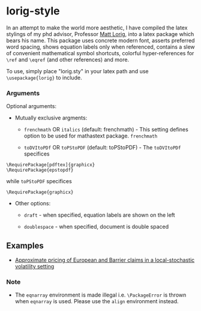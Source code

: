 # lorig-style


In an attempt to make the world more aesthetic, I have compiled the latex stylings of my phd advisor, Professor [Matt Lorig](https://mattlorig.yolasite.com/), into a latex package which bears his name. This package uses concrete modern font, asserts preferred word spacing, shows equation labels only when referenced, contains a slew of convenient mathematical symbol shortcuts, colorful hyper-references for `\ref` and `\eqref` (and other references) and more. 

To use, simply place "lorig.sty" in your latex path and use `\usepackage{lorig}` to include.

### Arguments
 Optional arguments:

* Mutually exclusive argments:

    * `frenchmath` OR `italics`   (default: frenchmath) -  This setting defines option to be used for mathastext package. `frenchmath`

    * `toDVItoPDf` OR `toPStoPDF` (default: toPStoPDF)  -  The `toDVItoPDf` specifices 

```
\RequirePackage[pdftex]{graphicx}
\RequirePackage{epstopdf}
``` 
while `toPStoPDF` specifices 
```
\RequirePackage{graphicx}
```

* Other options:
    * `draft`       - when specified, equation labels are shown on the left

    * `doublespace` - when specified, document is double spaced

## Examples
* [Approximate pricing of European and Barrier claims in a local-stochastic volatility setting](https://arxiv.org/pdf/1610.05728.pdf)

### Note
* The `eqnarray` environment is made illegal i.e. `\PackageError` is thrown when `eqnarray` is used. Please use the `align` environment instead.